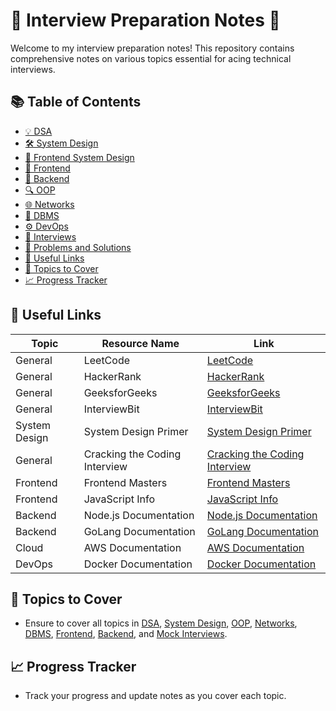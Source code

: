 # 🌟 Interview Preparation Notes 🌟

Welcome to my interview preparation notes! This repository contains comprehensive notes on various topics essential for acing technical interviews.

## 📚 Table of Contents

- [💡 DSA](./DSA/README.md)
- [🛠️ System Design](./SystemDesign/README.md)
- [🎨 Frontend System Design](./FrontendSystemDesign/README.md)
- [🎨 Frontend](./Frontend/README.md)
- [🔧 Backend](./Backend/README.md)
- [🔍 OOP](./OOP/README.md)
- [🌐 Networks](./Networks/README.md)
- [💾 DBMS](./DBMS/README.md)
- [⚙️ DevOps](./DevOps/README.md)
- [🤖 Interviews](./Interviews/README.md)
- [🧩 Problems and Solutions](./ProblemsAndSolutions/README.md)
- [🔗 Useful Links](#-useful-links)
- [🎯 Topics to Cover](#-topics-to-cover)
- [📈 Progress Tracker](#-progress-tracker)

## 🔗 Useful Links


| Topic         | Resource Name                 | Link                                                                         |
| --------------- | ------------------------------- | ------------------------------------------------------------------------------ |
| General       | LeetCode                      | [LeetCode](https://leetcode.com/)                                            |
| General       | HackerRank                    | [HackerRank](https://www.hackerrank.com/)                                    |
| General       | GeeksforGeeks                 | [GeeksforGeeks](https://www.geeksforgeeks.org/)                              |
| General       | InterviewBit                  | [InterviewBit](https://www.interviewbit.com/)                                |
| System Design | System Design Primer          | [System Design Primer](https://github.com/donnemartin/system-design-primer)  |
| General       | Cracking the Coding Interview | [Cracking the Coding Interview](https://www.crackingthecodinginterview.com/) |
| Frontend      | Frontend Masters              | [Frontend Masters](https://frontendmasters.com/)                             |
| Frontend      | JavaScript Info               | [JavaScript Info](https://javascript.info/)                                  |
| Backend       | Node.js Documentation         | [Node.js Documentation](https://nodejs.org/en/docs/)                         |
| Backend       | GoLang Documentation          | [GoLang Documentation](https://golang.org/doc/)                              |
| Cloud         | AWS Documentation             | [AWS Documentation](https://docs.aws.amazon.com/)                            |
| DevOps        | Docker Documentation          | [Docker Documentation](https://docs.docker.com/)                             |

## 🎯 Topics to Cover

- Ensure to cover all topics in [DSA](./DSA/README.md), [System Design](./SystemDesign/README.md), [OOP](./OOP/README.md), [Networks](./Networks/README.md), [DBMS](./DBMS/README.md), [Frontend](./Frontend/README.md), [Backend](./Backend/README.md), and [Mock Interviews](./MockInterviews/README.md).

## 📈 Progress Tracker

- Track your progress and update notes as you cover each topic.
